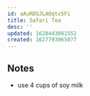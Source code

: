 ```yaml
---
id: aAuRDGJLAOqtx5Fi
title: Safari Tea
desc: ''
updated: 1628443081552
created: 1627793965077
---
```



## Notes
- use 4 cups of soy milk